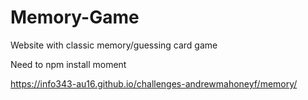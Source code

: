 # Memory-Game
Website with classic memory/guessing card game

Need to npm install moment

https://info343-au16.github.io/challenges-andrewmahoneyf/memory/
